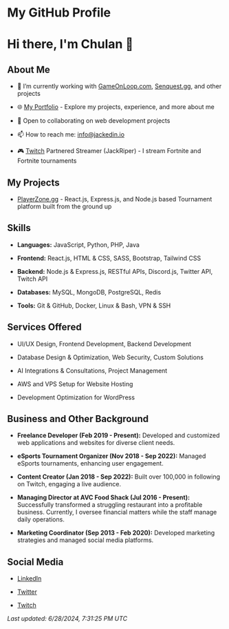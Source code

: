 # My GitHub Profile

# Hi there, I'm Chulan 👋

## About Me

- 🔭 I’m currently working with [GameOnLoop.com](https://gameonloop.com), [Senquest.gg](https://senquest.gg), and other projects

- 🌐 [My Portfolio](https://chulanm.com) - Explore my projects, experience, and more about me

- 👯 Open to collaborating on web development projects

- 📫 How to reach me: info@jackedin.io

- 🎮 [Twitch](https://www.twitch.tv/jackriper) Partnered Streamer (JackRiper) - I stream Fortnite and Fortnite tournaments

## My Projects

- [PlayerZone.gg](https://PlayerZone.gg) - React.js, Express.js, and Node.js based Tournament platform built from the ground up

## Skills

- **Languages:** JavaScript, Python, PHP, Java

- **Frontend:** React.js, HTML & CSS, SASS, Bootstrap, Tailwind CSS

- **Backend:** Node.js & Express.js, RESTful APIs, Discord.js, Twitter API, Twitch API

- **Databases:** MySQL, MongoDB, PostgreSQL, Redis

- **Tools:** Git & GitHub, Docker, Linux & Bash, VPN & SSH

## Services Offered

- UI/UX Design, Frontend Development, Backend Development

- Database Design & Optimization, Web Security, Custom Solutions

- AI Integrations & Consultations, Project Management

- AWS and VPS Setup for Website Hosting

- Development Optimization for WordPress

## Business and Other Background

- **Freelance Developer (Feb 2019 - Present):** Developed and customized web applications and websites for diverse client needs.

- **eSports Tournament Organizer (Nov 2018 - Sep 2022):** Managed eSports tournaments, enhancing user engagement.

- **Content Creator (Jan 2018 - Sep 2022):** Built over 100,000 in following on Twitch, engaging a live audience.

- **Managing Director at AVC Food Shack (Jul 2016 - Present):** Successfully transformed a struggling restaurant into a profitable business. Currently, I oversee financial matters while the staff manage daily operations.

- **Marketing Coordinator (Sep 2013 - Feb 2020):** Developed marketing strategies and managed social media platforms.

## Social Media

- [LinkedIn](https://www.linkedin.com/in/chulan91)

- [Twitter](https://twitter.com/chulan91)

- [Twitch](https://www.twitch.tv/jackriper)



*Last updated: 6/28/2024, 7:31:25 PM UTC*